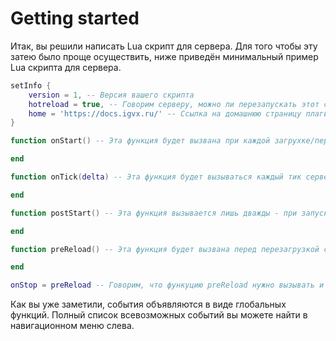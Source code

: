 # Getting started
Итак, вы решили написать Lua скрипт для сервера. Для того чтобы эту затею было проще осуществить, ниже приведён минимальный пример Lua скрипта для сервера.

```lua
setInfo {
	version = 1, -- Версия вашего скрипта
	hotreload = true, -- Говорим серверу, можно ли перезапускать этот скрипт на лету
	home = 'https://docs.igvx.ru/' -- Ссылка на домашнюю страницу плагина, используется для фидбека
}

function onStart() -- Эта функция будет вызвана при каждой загрухке/перезагрузке скрипта

end

function onTick(delta) -- Эта функция будет вызываться каждый тик сервера, параметр delta даёт понять, сколько прошло миллисекунд с последнего вызова этой функции сервером

end

function postStart() -- Эта функция вызывается лишь дважды - при запуске сервера и при загрузке плагина cs-lua, если она случилась уже во время работы сервера

end

function preReload() -- Эта функция будет вызвана перед перезагрузкой скрипта (если она разрешена)

end

onStop = preReload -- Говорим, что функуцию preReload нужно вызывать и при выгрузке скрипта
```

Как вы уже заметили, события объявляются в виде глобальных функций. Полный список всевозможных событий вы можете найти в навигационном меню слева.
